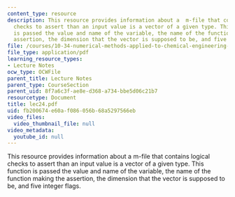 ```yaml
---
content_type: resource
description: This resource provides information about a  m-file that contains logical
  checks to assert than an input value is a vector of a given type. This function
  is passed the value and name of the variable, the name of the function making the
  assertion, the dimension that the vector is supposed to be, and five integer flags.
file: /courses/10-34-numerical-methods-applied-to-chemical-engineering-fall-2005/fb200674e60af086056b68a5297566eb_lec24.pdf
file_type: application/pdf
learning_resource_types:
- Lecture Notes
ocw_type: OCWFile
parent_title: Lecture Notes
parent_type: CourseSection
parent_uid: 8f7a6c3f-ae8e-d368-a734-bbe5d06c21b7
resourcetype: Document
title: lec24.pdf
uid: fb200674-e60a-f086-056b-68a5297566eb
video_files:
  video_thumbnail_file: null
video_metadata:
  youtube_id: null
---
```

This resource provides information about a  m-file that contains logical checks to assert than an input value is a vector of a given type. This function is passed the value and name of the variable, the name of the function making the assertion, the dimension that the vector is supposed to be, and five integer flags.

